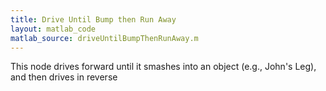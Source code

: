 ```yaml
---
title: Drive Until Bump then Run Away
layout: matlab_code
matlab_source: driveUntilBumpThenRunAway.m
---
```

This node drives forward until it smashes into an object (e.g., John's Leg), and then drives in reverse
